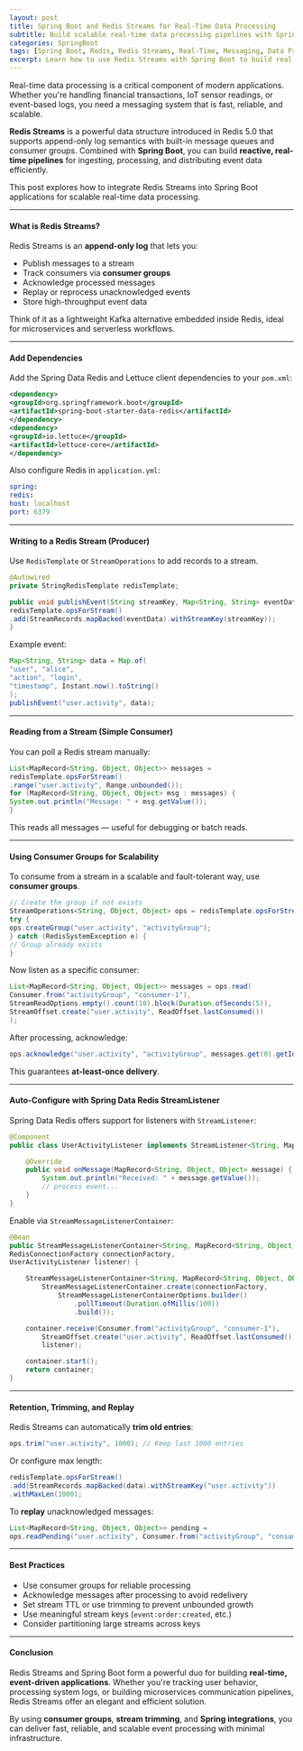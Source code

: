 ```yaml
---
layout: post
title: Spring Boot and Redis Streams for Real-Time Data Processing
subtitle: Build scalable real-time data processing pipelines with Spring Boot and Redis Streams
categories: SpringBoot
tags: [Spring Boot, Redis, Redis Streams, Real-Time, Messaging, Data Processing]
excerpt: Learn how to use Redis Streams with Spring Boot to build real-time data processing systems. Explore producers, consumers, consumer groups, and reliable message delivery patterns.
---
```

Real-time data processing is a critical component of modern applications. Whether you're handling financial transactions, IoT sensor readings, or event-based logs, you need a messaging system that is fast, reliable, and scalable.

**Redis Streams** is a powerful data structure introduced in Redis 5.0 that supports append-only log semantics with built-in message queues and consumer groups. Combined with **Spring Boot**, you can build **reactive, real-time pipelines** for ingesting, processing, and distributing event data efficiently.

This post explores how to integrate Redis Streams into Spring Boot applications for scalable real-time data processing.

---

#### What is Redis Streams?

Redis Streams is an **append-only log** that lets you:

- Publish messages to a stream
- Track consumers via **consumer groups**
- Acknowledge processed messages
- Replay or reprocess unacknowledged events
- Store high-throughput event data

Think of it as a lightweight Kafka alternative embedded inside Redis, ideal for microservices and serverless workflows.

---

#### Add Dependencies

Add the Spring Data Redis and Lettuce client dependencies to your `pom.xml`:

```xml
<dependency>
<groupId>org.springframework.boot</groupId>
<artifactId>spring-boot-starter-data-redis</artifactId>
</dependency>
<dependency>
<groupId>io.lettuce</groupId>
<artifactId>lettuce-core</artifactId>
</dependency>
```

Also configure Redis in `application.yml`:

```yml
spring:
redis:
host: localhost
port: 6379
```

---

#### Writing to a Redis Stream (Producer)

Use `RedisTemplate` or `StreamOperations` to add records to a stream.

```java
@Autowired
private StringRedisTemplate redisTemplate;

public void publishEvent(String streamKey, Map<String, String> eventData) {
redisTemplate.opsForStream()
.add(StreamRecords.mapBacked(eventData).withStreamKey(streamKey));
}
```

Example event:

```java
Map<String, String> data = Map.of(
"user", "alice",
"action", "login",
"timestamp", Instant.now().toString()
);
publishEvent("user.activity", data);
```

---

#### Reading from a Stream (Simple Consumer)

You can poll a Redis stream manually:

```java
List<MapRecord<String, Object, Object>> messages =
redisTemplate.opsForStream()
.range("user.activity", Range.unbounded());
for (MapRecord<String, Object, Object> msg : messages) {
System.out.println("Message: " + msg.getValue());
}
```

This reads all messages — useful for debugging or batch reads.

---

#### Using Consumer Groups for Scalability

To consume from a stream in a scalable and fault-tolerant way, use **consumer groups**.

```java
// Create the group if not exists
StreamOperations<String, Object, Object> ops = redisTemplate.opsForStream();
try {
ops.createGroup("user.activity", "activityGroup");
} catch (RedisSystemException e) {
// Group already exists
}
```

Now listen as a specific consumer:

```java
List<MapRecord<String, Object, Object>> messages = ops.read(
Consumer.from("activityGroup", "consumer-1"),
StreamReadOptions.empty().count(10).block(Duration.ofSeconds(5)),
StreamOffset.create("user.activity", ReadOffset.lastConsumed())
);
```

After processing, acknowledge:

```java
ops.acknowledge("user.activity", "activityGroup", messages.get(0).getId());
```

This guarantees **at-least-once delivery**.

---

#### Auto-Configure with Spring Data Redis StreamListener

Spring Data Redis offers support for listeners with `StreamListener`:

```java
@Component
public class UserActivityListener implements StreamListener<String, MapRecord<String, Object, Object>> {

    @Override
    public void onMessage(MapRecord<String, Object, Object> message) {
        System.out.println("Received: " + message.getValue());
        // process event...
    }
}
```

Enable via `StreamMessageListenerContainer`:

```java
@Bean
public StreamMessageListenerContainer<String, MapRecord<String, Object, Object>> listenerContainer(
RedisConnectionFactory connectionFactory,
UserActivityListener listener) {

    StreamMessageListenerContainer<String, MapRecord<String, Object, Object>> container =
        StreamMessageListenerContainer.create(connectionFactory,
            StreamMessageListenerContainerOptions.builder()
                .pollTimeout(Duration.ofMillis(100))
                .build());

    container.receive(Consumer.from("activityGroup", "consumer-1"),
        StreamOffset.create("user.activity", ReadOffset.lastConsumed()),
        listener);

    container.start();
    return container;
}
```

---

#### Retention, Trimming, and Replay

Redis Streams can automatically **trim old entries**:

```java
ops.trim("user.activity", 1000); // Keep last 1000 entries
```

Or configure max length:

```java
redisTemplate.opsForStream()
.add(StreamRecords.mapBacked(data).withStreamKey("user.activity"))
.withMaxLen(1000);
```

To **replay** unacknowledged messages:

```java
List<MapRecord<String, Object, Object>> pending =
ops.readPending("user.activity", Consumer.from("activityGroup", "consumer-1"), Range.unbounded(), 10);
```

---

#### Best Practices

- Use consumer groups for reliable processing
- Acknowledge messages after processing to avoid redelivery
- Set stream TTL or use trimming to prevent unbounded growth
- Use meaningful stream keys (`event:order:created`, etc.)
- Consider partitioning large streams across keys

---

#### Conclusion

Redis Streams and Spring Boot form a powerful duo for building **real-time, event-driven applications**. Whether you're tracking user behavior, processing system logs, or building microservices communication pipelines, Redis Streams offer an elegant and efficient solution.

By using **consumer groups**, **stream trimming**, and **Spring integrations**, you can deliver fast, reliable, and scalable event processing with minimal infrastructure.
